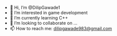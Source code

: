 - 👋 Hi, I’m @DilipGawade1
- 👀 I’m interested in game development
- 🌱 I’m currently learning C++
- 💞️ I’m looking to collaborate on ...
- 📫 How to reach me: dilipgawade983@gmail.com

<!---
DilipGawade1/DilipGawade1 is a ✨ special ✨ repository because its `README.md` (this file) appears on your GitHub profile.
You can click the Preview link to take a look at your changes.
--->
